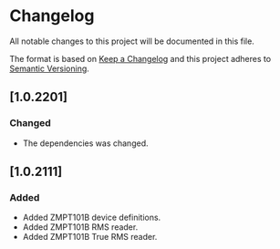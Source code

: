 # Changelog
All notable changes to this project will be documented in this file.

The format is based on [Keep a Changelog](http://keepachangelog.com/en/1.0.0/)
and this project adheres to [Semantic Versioning](http://semver.org/spec/v2.0.0.html).

## [1.0.2201]
### Changed
- The dependencies was changed.

## [1.0.2111]
### Added
- Added ZMPT101B device definitions.
- Added ZMPT101B RMS reader.
- Added ZMPT101B True RMS reader.